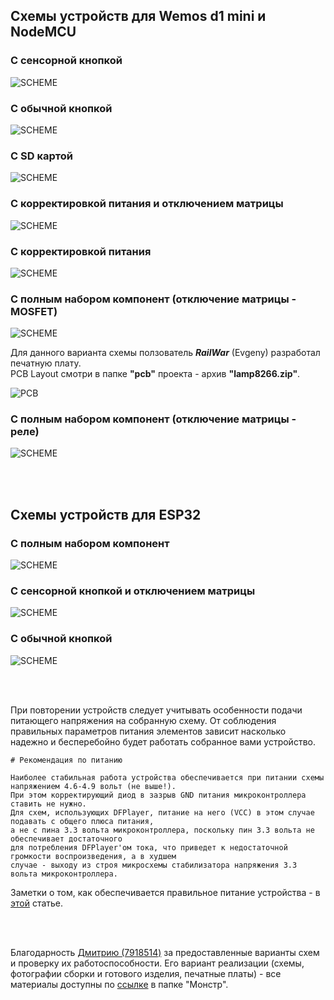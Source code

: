 ## Схемы устройств для Wemos d1 mini и NodeMCU

### С сенсорной кнопкой
![SCHEME](https://github.com/vvip-68/LedPanelWiFi/blob/main/schemes/scheme.jpg)

### С обычной кнопкой
![SCHEME](https://github.com/vvip-68/LedPanelWiFi/blob/main/schemes/scheme_b.jpg)

### С SD картой
![SCHEME](https://github.com/vvip-68/LedPanelWiFi/blob/main/schemes/scheme_c.jpg)

### С корректировкой питания и отключением матрицы
![SCHEME](https://github.com/vvip-68/LedPanelWiFi/blob/main/schemes/scheme_e.jpg)

### С корректировкой питания
![SCHEME](https://github.com/vvip-68/LedPanelWiFi/blob/main/schemes/scheme_d.jpg)

### С полным набором компонент (отключение матрицы - MOSFET)
![SCHEME](https://github.com/vvip-68/LedPanelWiFi/blob/main/schemes/ESP8266_ALL.jpg)

Для данного варианта схемы ползователь ***RailWar*** (Evgeny) разработал печатную плату.  
PCB Layout смотри в папке **"pcb"** проекта - архив **"lamp8266.zip"**.

![PCB](https://github.com/vvip-68/LedPanelWiFi/blob/main/pcb/lamp8266.png)

### С полным набором компонент (отключение матрицы - реле)
![SCHEME](https://github.com/vvip-68/LedPanelWiFi/blob/main/schemes/ESP8266_RELAY.jpg)

<br><br>

## Схемы устройств для ESP32

### С полным набором компонент
![SCHEME](https://github.com/vvip-68/LedPanelWiFi/blob/main/schemes/ESP32_ALL.JPG)

### С сенсорной кнопкой и отключением матрицы
![SCHEME](https://github.com/vvip-68/LedPanelWiFi/blob/main/schemes/ESP32_MOSFET.JPG)

### С обычной кнопкой
![SCHEME](https://github.com/vvip-68/LedPanelWiFi/blob/main/schemes/ESP32_button_noRELAY.jpg)

<br><br>

При повторении устройств следует учитывать особенности подачи питающего напряжения на собранную схему.
От соблюдения правильных параметров питания элементов зависит насколько надежно и бесперебойно будет работать собранное вами устройство.  

```
# Рекомендация по питанию

Наиболее стабильная работа устройства обеспечивается при питании схемы напряжением 4.6-4.9 вольт (не выше!).
При этом корректирующий диод в зазрыв GND питания микроконтроллера ставить не нужно.
Для схем, использующих DFPlayer, питание на него (VCC) в этом случае подавать с общего плюса питания, 
а не с пина 3.3 вольта микроконтроллера, поскольку пин 3.3 вольта не обеспечивает достаточного 
для потребления DFPlayer'ом тока, что приведет к недостаточной громкости воспроизведения, а в худшем 
случае - выходу из строя микросхемы стабилизатора напряжения 3.3 вольта микроконтроллера.

```
Заметки о том, как обеспечивается правильное питание устройства - в [этой](https://github.com/vvip-68/LedPanelWiFi/wiki/Заметки-о-питании) статье.

<br><br>

Благодарность [Дмитрию (7918514)](https://github.com/7918514) за предоставленные варианты схем и проверку их работоспособности.
Его вариант реализации (схемы, фотографии сборки и готового изделия, печатные платы) - все материалы доступны по [ссылке](https://disk.yandex.ru/d/fIo2UEuKpR54hg) в папке "Монстр".

